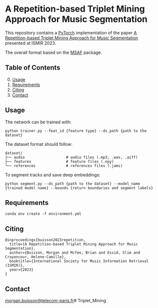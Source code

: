 # A Repetition-based Triplet Mining Approach for Music Segmentation
This repository contains a [PyTorch](http://pytorch.org/) implementation of the paper [A Repetition-based Triplet Mining Approach for Music Segmentation](https://hal.science/hal-04202766/) 
presented at ISMIR 2023.

The overall format based on the
[MSAF](https://ismir2015.ismir.net/LBD/LBD30.pdf) package. 

## Table of Contents
0. [Usage](#usage)
0. [Requirements](#requirements)
0. [Citing](#citing)
0. [Contact](#contact)

## Usage
The network can be trained with:

```
python trainer.py --feat_id {feature type} --ds_path {path to the dataset}
```

The dataset format should follow:
```
dataset/
├── audio                   # audio files (.mp3, .wav, .aiff)
├── features                # feature files (.npy)
└── references              # references files (.jams)
```

To segment tracks and save deep embeddings:
```
python segment.py --ds_path {path to the dataset} --model_name {trained model name} --bounds {return boundaries and segment labels}
```

## Requirements
```
conda env create -f environment.yml
```

## Citing
```
@inproceedings{buisson2023repetition,
  title={A Repetition-based Triplet Mining Approach for Music Segmentation},
  author={Buisson, Morgan and Mcfee, Brian and Essid, Slim and Crayencour, Helene-Camille},
  booktitle={International Society for Music Information Retrieval (ISMIR)},
  year={2023}
}
```

## Contact
morgan.buisson@telecom-paris.fr# Triplet_Mining
